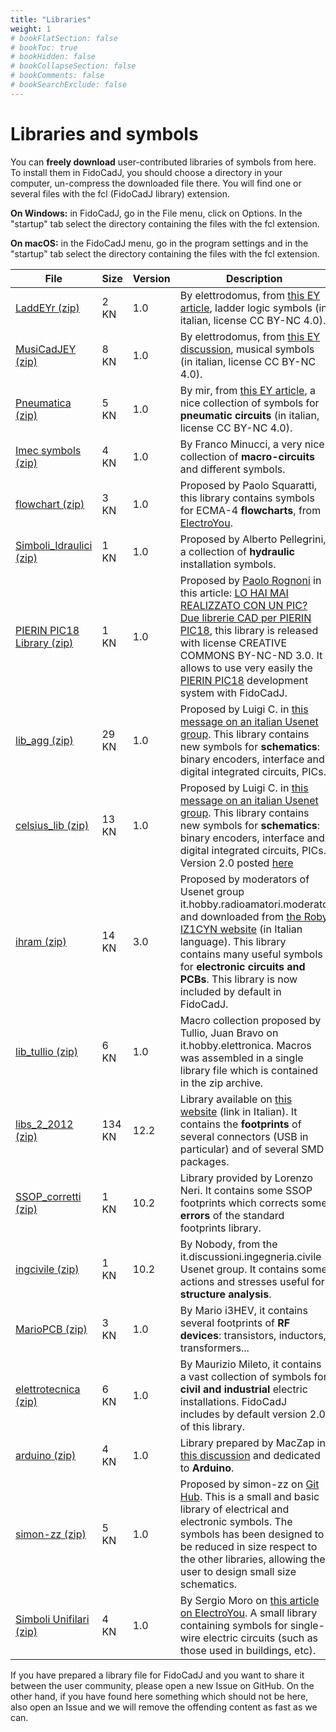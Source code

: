 ```yaml
---
title: "Libraries"
weight: 1
# bookFlatSection: false
# bookToc: true
# bookHidden: false
# bookCollapseSection: false
# bookComments: false
# bookSearchExclude: false
---
```

# Libraries and symbols

You can **freely download** user-contributed libraries of symbols from here. To install them in FidoCadJ, you should choose a directory in your computer, un-compress the downloaded file there. You will find one or several files with the fcl (FidoCadJ library) extension.

**On Windows:** in FidoCadJ, go in the File menu, click on Options. In the "startup" tab select the directory containing the files with the fcl extension.

**On macOS:** in the FidoCadJ menu, go in the program settings and in the "startup" tab select the directory containing the files with the fcl extension.

|File|Size|Version|Description|
|-|-|-|-|
| [LaddEYr (zip)](https://github.com/DarwinNE/FidoCadJ/raw/gh-pages/libs/LaddEYr.zip)| 2 KN | 1.0 | By elettrodomus, from [this EY article](http://www.electroyou.it/elettrodomus/wiki/una-piccola-libreria-ladder-per-fidocadj), ladder logic symbols (in italian, license CC BY-NC 4.0). |
| [MusiCadJEY (zip)](https://github.com/DarwinNE/FidoCadJ/raw/gh-pages/libs/MusiCadJEY.zip)| 8 KN | 1.0 | By elettrodomus, from [this EY discussion](http://www.electroyou.it/forum/viewtopic.php?f=4&t=54536&start=250#p560385), musical symbols (in italian, license CC BY-NC 4.0). |
| [Pneumatica (zip)](https://github.com/DarwinNE/FidoCadJ/raw/gh-pages/libs/Pneumatica.zip) | 5 KN | 1.0 | By mir, from [this EY article](http://www.electroyou.it/mir/wiki/libreria-pneumatica-per-fidocadj), a nice collection of symbols for **pneumatic circuits** (in italian, license CC BY-NC 4.0). |
| [Imec symbols (zip)](https://github.com/DarwinNE/FidoCadJ/raw/gh-pages/libs/imec_symbols.zip) | 4 KN | 1.0 | By Franco Minucci, a very nice collection of **macro-circuits** and different symbols. |
| [flowchart (zip)](https://github.com/DarwinNE/FidoCadJ/raw/gh-pages/libs/flowchart.zip) | 3 KN | 1.0 | Proposed by Paolo Squaratti, this library contains symbols for ECMA-4 **flowcharts**, from [ElectroYou](http://www.electroyou.it/pepito/wiki/libreria-flowchart-per-fidocadj). |
| [Simboli_Idraulici (zip)](https://github.com/DarwinNE/FidoCadJ/raw/gh-pages/libs/Simboli_Idraulici.zip) | 1 KN | 1.0 | Proposed by Alberto Pellegrini, a collection of **hydraulic** installation symbols. |
| [PIERIN PIC18 Library (zip)](https://github.com/DarwinNE/FidoCadJ/raw/gh-pages/libs/PIERIN_PIC18_Library_for_FidoCadJ.zip) | 1 KN | 1.0 | Proposed by [Paolo Rognoni](http://www.picexperience.it/) in this article: [LO HAI MAI REALIZZATO CON UN PIC? Due librerie CAD per PIERIN PIC18](http://www.electroyou.it/mediawiki/index.php?title=UsersPages:Paolino:lo-hai-mai-realizzato-con-un-pic-due-librerie-cad-per-pierin-pic18), this library is released with license CREATIVE COMMONS BY-NC-ND 3.0. It allows to use very easily the [PIERIN PIC18](http://www.sangon.it/index_en.html) development system with FidoCadJ. |
| [lib_agg (zip)](https://github.com/DarwinNE/FidoCadJ/raw/gh-pages/libs/lib_agg.zip) | 29 KN | 1.0 | Proposed by Luigi C. in [this message on an italian Usenet group](http://groups.google.it/group/it.hobby.elettronica/browse_thread/thread/cbf672dff997bfe9/718122cdca661ade?hl=it&). This library contains new symbols for **schematics**: binary encoders, interface and digital integrated circuits, PICs. |
| [celsius_lib (zip)](https://github.com/DarwinNE/FidoCadJ/raw/gh-pages/libs/celsius_lib.zip) | 13 KN | 1.0 | Proposed by Luigi C. in [this message on an italian Usenet group](http://groups.google.it/group/it.hobby.elettronica/browse_thread/thread/cbf672dff997bfe9/718122cdca661ade?hl=it&). This library contains new symbols for **schematics**: binary encoders, interface and digital integrated circuits, PICs. Version 2.0 posted [here](https://github.com/DarwinNE/FidoCadJ/issues/163) |
| [ihram (zip)](https://github.com/DarwinNE/FidoCadJ/raw/gh-pages/libs/ihram.zip) | 14 KN | 3.0 | Proposed by moderators of Usenet group it.hobby.radioamatori.moderato and downloaded from [the Roby IZ1CYN website](http://www.iz1cyn.it/fidocad.html) (in Italian language). This library contains many useful symbols for **electronic circuits and PCBs**. This library is now included by default in FidoCadJ. |
| [lib_tullio (zip)](https://github.com/DarwinNE/FidoCadJ/raw/gh-pages/libs/lib_tullio.zip) | 6 KN | 1.0 | Macro collection proposed by Tullio, Juan Bravo on it.hobby.elettronica. Macros was assembled in a single library file which is contained in the zip archive. |
| [libs_2_2012 (zip)](https://github.com/DarwinNE/FidoCadJ/raw/gh-pages/libs/libs_2_2012.zip) | 134 KN | 12.2 | Library available on [this website](http://tomasella.altervista.org/it/elettronica/pcb/#disegno_schema) (link in Italian). It contains the **footprints** of several connectors (USB in particular) and of several SMD packages. |
| [SSOP_corretti (zip)](https://github.com/DarwinNE/FidoCadJ/raw/gh-pages/libs/SSOP_corretti.zip) | 1 KN | 10.2 | Library provided by Lorenzo Neri. It contains some SSOP footprints which corrects some **errors** of the standard footprints library. |
| [ingcivile (zip)](https://github.com/DarwinNE/FidoCadJ/raw/gh-pages/libs/ingcivile.zip) | 1 KN | 10.2 | By Nobody, from the it.discussioni.ingegneria.civile Usenet group. It contains some actions and stresses useful for **structure analysis**. |
| [MarioPCB (zip)](https://github.com/DarwinNE/FidoCadJ/raw/gh-pages/libs/MarioPCB.zip) | 3 KN | 1.0 | By Mario i3HEV, it contains several footprints of **RF devices**: transistors, inductors, transformers... |
| [elettrotecnica (zip)](https://github.com/DarwinNE/FidoCadJ/raw/gh-pages/libs/elettrotecnica.zip) | 6 KN | 1.0 | By Maurizio Mileto, it contains a vast collection of symbols for **civil and industrial** electric installations. FidoCadJ includes by default version 2.0 of this library. |
| [arduino (zip)](https://github.com/DarwinNE/FidoCadJ/raw/gh-pages/libs/arduino.zip) | 4 KN | 1.0 | Library prepared by MacZap in [this discussion](http://www.grix.it/forum/forum_thread.php?ftpage=1&id_forum=1&id_thread=401194&tbackto=/forum/forum_discussioni.php?id_forum=1&dbackto=/forum/index.php) and dedicated to **Arduino**. |
| [simon-zz (zip)](https://github.com/simon-zz/simon-zz-fidocadj-libs/archive/master.zip) | 5 KN | 1.0 | Proposed by simon-zz on [Git Hub](https://github.com/simon-zz/simon-zz-fidocadj-libs). This is a small and basic library of electrical and electronic symbols. The symbols has been designed to be reduced in size respect to the other libraries, allowing the user to design small size schematics. |
| [Simboli Unifilari (zip)](https://github.com/DarwinNE/FidoCadJ/raw/gh-pages/libs/SchemiUnifilari.zip) | 4 KN | 1.0 | By Sergio Moro on [this article on ElectroYou](https://www.electroyou.it/nicsergio/wiki/libreria-fidocadj-di-simboli-elettrici-per-schemi-unifilari). A small library containing symbols for single-wire electric circuits (such as those used in buildings, etc). |

If you have prepared a library file for FidoCadJ and you want to share it between the user community, please open a new Issue on GitHub. On the other hand, if you have found here something which should not be here, also open an Issue and we will remove the offending content as fast as we can.
